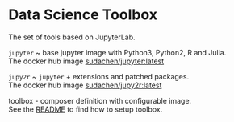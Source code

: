 # Data Science Toolbox  

The set of tools based on JupyterLab.

`jupyter` ~ base jupyter image with Python3, Python2, R and Julia.    
The docker hub image [sudachen/jupyter:latest](http://hub.docker.com/r/sudachen/jupyter)

`jupy2r` ~ `jupyter` + extensions and patched packages.   
The docker hub image [sudachen/jupy2r:latest](http://hub.docker.com/r/sudachen/jupy2r)

toolbox - composer definition with configurable image.   
See the [README](https://github.com/sudachen/dstoolbox/blob/master/toolbox/README.md) to find how to setup toolbox.

